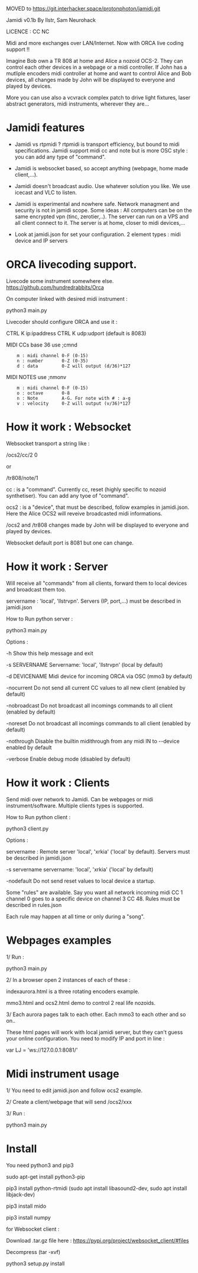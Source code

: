 MOVED to https://git.interhacker.space/protonphoton/jamidi.git


Jamidi v0.1b 
By llstr, Sam Neurohack

LICENCE : CC NC

Midi and more exchanges over LAN/Internet. Now with ORCA live coding support !!

Imagine Bob own a TR 808 at home and Alice a nozoid OCS-2. They can control each other devices in a webpage or a midi controller.
If John has a mutliple encoders midi controller at home and want to control Alice and Bob devices, all changes made by John will be displayed to everyone and played by devices.

More you can use also a vcvrack complex patch to drive light fixtures, laser abstract generators, midi instruments, wherever they are...





# Jamidi features

- Jamidi vs rtpmidi ? rtpmidi is transport efficiency, but bound to midi specifications. Jamidi support midi cc and note but is more OSC style : you can add any type of "command".

- Jamidi is websocket based, so accept anything (webpage, home made client,...). 

- Jamidi doesn't broadcast audio. Use whatever solution you like. We use icecast and VLC to listen.

- Jamidi is experimental and nowhere safe. Network managment and security is not in jamidi scope. Some ideas : All computers can be on the same encrypted vpn (tinc, zerotier,..). The server can run on a VPS and all client connect to it. The server is at home, closer to midi devices,...

- Look at jamidi.json for set your configuration. 2 element types : midi device and IP servers




# ORCA livecoding support.

Livecode some instrument somewhere else. https://github.com/hundredrabbits/Orca

On computer linked with desired midi instrument :

python3 main.py


Livecoder should configure ORCA and use it :

CTRL K ip:ipaddress
CTRL K udp:udport (default is 8083)

MIDI CCs base 36 use ;cmnd

        m : midi channel 0-F (0-15)
        n : number       0-Z (0-35)
        d : data         0-Z will output (d/36)*127


MIDI NOTES use ;nmonv 

        m : midi channel 0-F (0-15)
        o : octave       0-8    
        n : Note         A-G. For note with # : a-g
        v : velocity     0-Z will output (v/36)*127



# How it work : Websocket


Websocket transport a string like :

/ocs2/cc/2 0

or 

/tr808/note/1

cc   	: is a "command". Currently cc, reset (highly specific to nozoid synthetiser). You can add any tyoe of "command".

ocs2 	: is a "device", that must be described, follow examples in jamidi.json. Here the Alice OCS2 will reveive broadcasted midi informations. 

/ocs2 and /tr808 changes made by John will be displayed to everyone and played by devices.


Websocket default port is 8081 but one can change.




#  How it work : Server

Will receive all "commands" from all clients, forward them to local devices and broadcast them too.

servername 		: 'local', 'llstrvpn'. Servers (IP, port,...) must be described in jamidi.json

How to Run python server  :

python3 main.py

Options : 

  -h 		            Show this help message and exit

  -s SERVERNAME 		Servername: 'local', 'llstrvpn' (local by default)

  -d DEVICENAME			Midi device for incoming ORCA via OSC (mmo3 by default)

  -nocurrent        Do not send all current CC values to all new client   (enabled by default)

  -nobroadcast      Do not broadcast all incomings commands to all client (enabled by default)

  -noreset          Do not broadcast all incomings commands to all client (enabled by default)

  -nothrough        Disable the builtin midithrough from any midi IN to --device enabled by default

  -verbose				  Enable debug mode (disabled by default)



#  How it work : Clients

Send midi over network to Jamidi. Can be webpages or midi instrument/software. Multiple clients types is supported.

How to Run python client :

python3 client.py


Options :

servername : Remote server 'local', 'xrkia' ('local' by default). Servers must be described in jamidi.json

-s servername 		servername: 'local', 'xrkia' ('local' by default)

-nodefault            Do not send reset values to local device a startup.


Some "rules" are available. Say you want all network incoming midi CC 1 channel 0 goes to a specific device on channel 3 CC 48. Rules must be described in rules.json

Each rule may happen at all time or only during a "song".





# Webpages examples

1/ Run :


python3 main.py


2/ In a browser open 2 instances of each of these :


indexaurora.html is a three rotating encoders example.

mmo3.html and ocs2.html demo to control 2 real life nozoids.


3/ Each aurora pages talk to each other. Each mmo3 to each other and so on..


These html pages will work with local jamidi server, but they can't guess your online configuration. You need to modify IP and port in line :

var LJ = 'ws://127.0.0.1:8081/'



# Midi instrument usage

1/ You need to edit jamidi.json and follow ocs2 example.

2/ Create a client/webpage that will send /ocs2/xxx

3/ Run :

python3 main.py





# Install

You need python3 and pip3 

sudo apt-get install python3-pip 

pip3 install python-rtmidi (sudo apt install libasound2-dev, sudo apt install libjack-dev)

pip3 install mido

pip3 install numpy


for Websocket client :

Download .tar.gz file here : https://pypi.org/project/websocket_client/#files

Decompress (tar -xvf)

python3 setup.py install 
